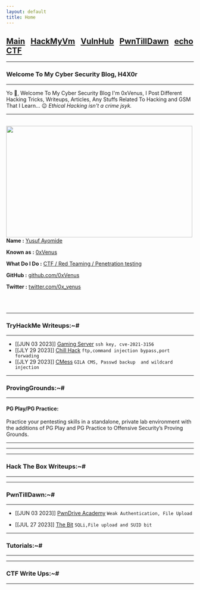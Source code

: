 ```yaml
---
layout: default
title: Home
---
```


<h2 class="mume-header" id="mainindexhtml-nbspnbsp-contactcontacthtml"><a href="./index.html">Main</a>&#xA0;&#xA0;&#xA0;<a href="/posts/Hackmyvm/index.html">HackMyVm</a>&#xA0;&#xA0;&#xA0;<a href="/posts/vulnhub/index.html">VulnHub</a>&#xA0;&#xA0;&#xA0;<a href="/posts/PTD/index.html">PwnTillDawn</a>&#xA0;&#xA0;&#xA0;<a href="/posts/echoCTF/index.html">echoCTF</a></h2>

* * *
### Welcome To My Cyber Security Blog, H4X0r
* * *

Yo 👋, Welcome To My Cyber Security Blog I'm 0xVenus, I Post Different Hacking Tricks, Writeups, Articles, Any Stuffs Related To Hacking and GSM That I Learn... 😉 
_Ethical Hacking isn't a crime jsyk._

<hr>
<br>
<img style="padding-right: 30px;" align="left"  width="500" height="300" src="https://pbs.twimg.com/profile_images/1512211412973764616/CmQ-4VrY_400x400.jpg">
<br>
<p><strong>Name :</strong> <a href="#">Yusuf Ayomide</a></p>
<p><strong>Known as :</strong> <a href="#">0xVenus</a></p>
<p><strong>What Do I Do :</strong> <a href="#">CTF / Red Teaming / Penetration testing</a></p>
<p><strong>GitHub :</strong> <a href="https://github.com/0xVenus">github.com/0xVenus</a></p>
<p><strong>Twitter :</strong> <a href="https://twitter.com/0x_venus">twitter.com/0x_venus</a></p>
<br clear="left">
<br clear="left">

* * *
### **TryHackMe Writeups:~#**
* * *
- [[JUN 03 2023]] [Gaming Server](https://0xVenus.github.io/posts/thm/gamingserver.html) `ssh key, cve-2021-3156`
- [[JLY 29 2023]] [Chill Hack](https://0xVenus.github.io/posts/thm/ChillHack.html) `ftp,command injection bypass,port forwading`
- [[JLY 29 2023]] [CMess](https://0xVenus.github.io/posts/thm/CMess.html) `GILA CMS, Passwd backup  and wildcard injection`

* * *
### **ProvingGrounds:~#**
* * *
<h4 class="mume-header" id="pg">PG Play/PG Practice:</h4>
Practice your pentesting skills in a standalone, private lab environment with the additions of PG Play and PG Practice to Offensive Security’s Proving Grounds. 
<hr>
<hr>



* * *
### **Hack The Box Writeups:~#**
* * *

* * *
### **PwnTillDawn:~#**
* * *
- [[JUN 03 2023]] [PwnDrive Academy](https://0xVenus.github.io/posts/ptd/pwndriveacademy.html) `Weak Authentication, File Upload`

-  [[JUL 27 2023]] [The Bit](https://0xVenus.github.io/posts/ptd/TheBit.html) `SQLi,File upload and SUID bit`


* * *
### **Tutorials:~#**
* * *


* * *
### **CTF Write Ups:~#**
* * *
